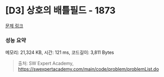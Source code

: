 # [D3] 상호의 배틀필드 - 1873 

[문제 링크](https://swexpertacademy.com/main/code/problem/problemDetail.do?contestProbId=AV5LyE7KD2ADFAXc) 

### 성능 요약

메모리: 21,324 KB, 시간: 121 ms, 코드길이: 3,811 Bytes



> 출처: SW Expert Academy, https://swexpertacademy.com/main/code/problem/problemList.do